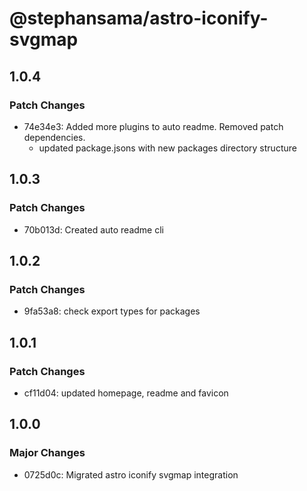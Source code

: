 # @stephansama/astro-iconify-svgmap

## 1.0.4

### Patch Changes

- 74e34e3: Added more plugins to auto readme. Removed patch dependencies.
  - updated package.jsons with new packages directory structure

## 1.0.3

### Patch Changes

- 70b013d: Created auto readme cli

## 1.0.2

### Patch Changes

- 9fa53a8: check export types for packages

## 1.0.1

### Patch Changes

- cf11d04: updated homepage, readme and favicon

## 1.0.0

### Major Changes

- 0725d0c: Migrated astro iconify svgmap integration
